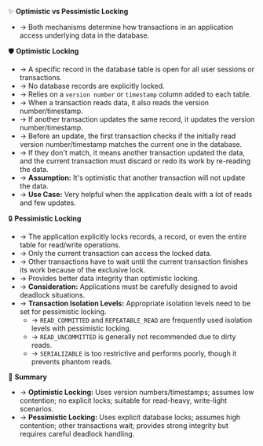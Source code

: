 ✨ **Optimistic vs Pessimistic Locking**
- → Both mechanisms determine how transactions in an application access underlying data in the database.

🛡️ **Optimistic Locking**
- → A specific record in the database table is open for all user sessions or transactions.
- → No database records are explicitly locked.
- → Relies on a `version number` or `timestamp` column added to each table.
- → When a transaction reads data, it also reads the version number/timestamp.
- → If another transaction updates the same record, it updates the version number/timestamp.
- → Before an update, the first transaction checks if the initially read version number/timestamp matches the current one in the database.
- → If they don't match, it means another transaction updated the data, and the current transaction must discard or redo its work by re-reading the data.
- → **Assumption:** It's optimistic that another transaction will not update the data.
- → **Use Case:** Very helpful when the application deals with a lot of reads and few updates.

🔒 **Pessimistic Locking**
- → The application explicitly locks records, a record, or even the entire table for read/write operations.
- → Only the current transaction can access the locked data.
- → Other transactions have to wait until the current transaction finishes its work because of the exclusive lock.
- → Provides better data integrity than optimistic locking.
- → **Consideration:** Applications must be carefully designed to avoid deadlock situations.
- → **Transaction Isolation Levels:** Appropriate isolation levels need to be set for pessimistic locking.
    - → `READ_COMMITTED` and `REPEATABLE_READ` are frequently used isolation levels with pessimistic locking.
    - → `READ_UNCOMMITTED` is generally not recommended due to dirty reads.
    - → `SERIALIZABLE` is too restrictive and performs poorly, though it prevents phantom reads.

📝 **Summary**
- → **Optimistic Locking:** Uses version numbers/timestamps; assumes low contention; no explicit locks; suitable for read-heavy, write-light scenarios.
- → **Pessimistic Locking:** Uses explicit database locks; assumes high contention; other transactions wait; provides strong integrity but requires careful deadlock handling.
